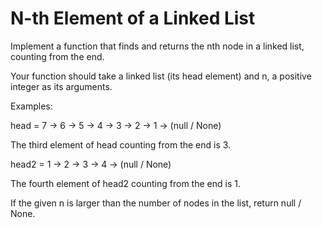 # N-th Element of a Linked List

Implement a function that finds and returns the nth node in a linked list, counting from the end.

Your function should take a linked list (its head element) and n, a positive integer as its arguments.

Examples:

head = 7 -> 6 -> 5 -> 4 -> 3 -> 2 -> 1 -> (null / None)

The third element of head counting from the end is 3.


head2 = 1 -> 2 -> 3 -> 4 -> (null / None)

The fourth element of head2 counting from the end is 1.


If the given n is larger than the number of nodes in the list, return null / None.